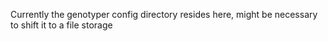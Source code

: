 
Currently the genotyper config directory resides here, might be necessary to shift it to a file storage
	
